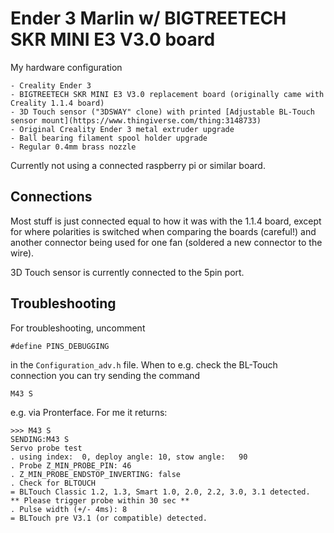 # Ender 3 Marlin w/ BIGTREETECH SKR MINI E3 V3.0 board
My hardware configuration

	- Creality Ender 3
	- BIGTREETECH SKR MINI E3 V3.0 replacement board (originally came with Creality 1.1.4 board)
	- 3D Touch sensor ("3DSWAY" clone) with printed [Adjustable BL-Touch sensor mount](https://www.thingiverse.com/thing:3148733)
	- Original Creality Ender 3 metal extruder upgrade
	- Ball bearing filament spool holder upgrade
	- Regular 0.4mm brass nozzle

Currently not using a connected raspberry pi or similar board.

## Connections
Most stuff is just connected equal to how it was with the 1.1.4 board, except for where polarities is switched when comparing the boards (careful!) and another connector being used for one fan (soldered a new connector to the wire).

3D Touch sensor is currently connected to the 5pin port.

## Troubleshooting

For troubleshooting, uncomment

	#define PINS_DEBUGGING

in the `Configuration_adv.h` file. When to e.g. check the BL-Touch connection you can try sending the command

	M43 S

e.g. via Pronterface. For me it returns:

	>>> M43 S
	SENDING:M43 S
	Servo probe test
	. using index:  0, deploy angle: 10, stow angle:   90
	. Probe Z_MIN_PROBE_PIN: 46
	. Z_MIN_PROBE_ENDSTOP_INVERTING: false
	. Check for BLTOUCH
	= BLTouch Classic 1.2, 1.3, Smart 1.0, 2.0, 2.2, 3.0, 3.1 detected.
	** Please trigger probe within 30 sec **
	. Pulse width (+/- 4ms): 8
	= BLTouch pre V3.1 (or compatible) detected.

